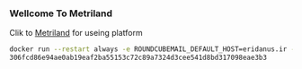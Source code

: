 ### Wellcome To Metriland
Clik to [Metriland](https://metriland.ir) for useing platform
<!-- Demo file -->

```bash
docker run --restart always -e ROUNDCUBEMAIL_DEFAULT_HOST=eridanus.ir -e ROUNDCUBEMAIL_SMTP_SERVER=eridanus.ir -p 8001:80 -d roundcube/roundcubemail
306fcd86e94ae0ab19eaf2ba55153c72c89a7324d3cee541d8bd317098eae3b3
```
<!-- Docker run for install roundcube in server 
***port8001
***host eridanus.ir
-->
